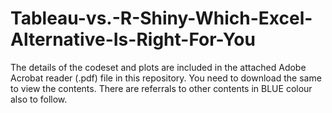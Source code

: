 # Tableau-vs.-R-Shiny-Which-Excel-Alternative-Is-Right-For-You

The details of the codeset and plots are included in the attached Adobe Acrobat reader (.pdf) file in this repository. 
You need to download the same to view the contents. There are referrals to other contents in BLUE colour also to follow.
